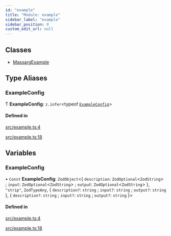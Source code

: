 ```yaml
---
id: "example"
title: "Module: example"
sidebar_label: "example"
sidebar_position: 0
custom_edit_url: null
---
```


## Classes

- [MassargExample](../classes/example.MassargExample.md)

## Type Aliases

### ExampleConfig

Ƭ **ExampleConfig**: `z.infer`\<typeof [`ExampleConfig`](example.md#exampleconfig-16)\>

#### Defined in

[src/example.ts:4](https://github.com/chenasraf/massarg/blob/48b3e64/src/example.ts#L4)

[src/example.ts:18](https://github.com/chenasraf/massarg/blob/48b3e64/src/example.ts#L18)

## Variables

### ExampleConfig

• `Const` **ExampleConfig**: `ZodObject`\<\{ `description`: `ZodOptional`\<`ZodString`\> ; `input`: `ZodOptional`\<`ZodString`\> ; `output`: `ZodOptional`\<`ZodString`\>  }, ``"strip"``, `ZodTypeAny`, \{ `description?`: `string` ; `input?`: `string` ; `output?`: `string`  }, \{ `description?`: `string` ; `input?`: `string` ; `output?`: `string`  }\>

#### Defined in

[src/example.ts:4](https://github.com/chenasraf/massarg/blob/48b3e64/src/example.ts#L4)

[src/example.ts:18](https://github.com/chenasraf/massarg/blob/48b3e64/src/example.ts#L18)
